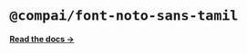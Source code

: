 # `@compai/font-noto-sans-tamil`

[**Read the docs &rarr;**](https://components.ai/docs/typefaces/noto-sans-tamil)
